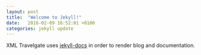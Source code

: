 ```yaml
---
layout: post
title:  "Welcome to Jekyll!"
date:   2016-02-09 16:52:01 +0100
categories: jekyll update
---
```

XML Travelgate uses [jekyll-docs] in order to render blog and documentation.

[jekyll-docs]: http://jekyllrb.com/docs/home
[jekyll-gh]:   https://github.com/jekyll/jekyll
[jekyll-talk]: https://talk.jekyllrb.com/
